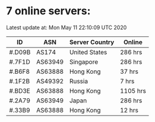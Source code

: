 # 7 online servers:

Latest update at: Mon May 11 22:10:09 UTC 2020

| ID | ASN | Server Country | Online |
| -- | --- | -------------- | ------ |
| #.D09B | AS174 | United States | 286 hrs |
| #.7F1D | AS63949 | Singapore | 286 hrs |
| #.B6F8 | AS63888 | Hong Kong | 37 hrs |
| #.1F2B | AS49392 | Russia | 7 hrs |
| #.BD3E | AS63888 | Hong Kong | 1105 hrs |
| #.2A79 | AS63949 | Japan | 286 hrs |
| #.33B9 | AS63888 | Hong Kong | 12 hrs |


